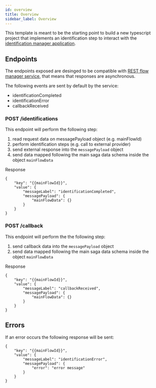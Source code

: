 ```yaml
---
id: overview
title: Overview
sidebar_label: Overview
---
```

This template is meant to be the starting point to build a new typescript project that implements an identification step to interact with the [identification manager application](../../runtime_suite/identification-manager/overview).

## Endpoints
The endpoints exposed are desinged to be compatible with [REST flow manager service](../../runtime_suite/flow-manager-service/overview), that means that responses are asynchronous. 

The following events are sent by default by the service:
- identificationCompleted
- identificationError
- callbackReceived

### POST /identifications
This endpoint will perform the following step:
1. read request data on messagePayload object (e.g. mainFlowId)
2. perform identification steps (e.g. call to external provider)
3. send external response into the `messagePayload` object
4. send data mapped following the main saga data schema inside the object `mainFlowData`


Response
```
{
    "key": "{{mainFlowId}}",
    "value": {
        "messageLabel": "identificationCompleted",
        "messagePayload": {
            "mainFlowData": {}
        }
    }
}
```

### POST /callback
This endpoint will perform the the following step:
1. send callback data into the `messagePayload` object
2. send data mapped following the main saga data schema inside the object `mainFlowData`

Response
```
{
    "key": "{{mainFlowId}}",
    "value": {
        "messageLabel": "callbackReceived",
        "messagePayload": {
            "mainFlowData": {}
        }
    }
}
```

## Errors
If an error occurs the following response will be sent:

```
{
    "key": "{{mainFlowId}}",
    "value": {
        "messageLabel": "identificationError",
        "messagePayload": {
            "error": "error message"
        }
    }
}
```

